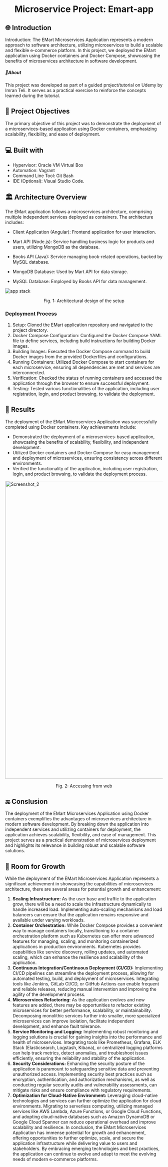 <h1 align="center" id="title">Microservice Project: Emart-app</h1>

## 🌐 Introduction
<p>Introduction:
The EMart Microservices Application represents a modern approach to software architecture, utilizing microservices to build a scalable and flexible e-commerce platform. In this project, we deployed the EMart application using Docker containers and Docker Compose, showcasing the benefits of microservices architecture in software development.</p>

<h5>🌟About</h5>
This project was developed as part of a guided project/tutorial on Udemy by Imran Teli. It serves as a practical exercise to reinforce the concepts learned during the tutorial.

## 🎯 Project Objectives
The primary objective of this project was to demonstrate the deployment of a microservices-based application using Docker containers, emphasizing scalability, flexibility, and ease of deployment.

## 💻 Built with
* Hypervisor: Oracle VM Virtual Box
* Automation: Vagrant
* Command Line Tool: Git Bash
* IDE (Optional): Visual Studio Code.

## 🏛️ Architecture Overview
The EMart application follows a microservices architecture, comprising multiple independent services deployed as containers. The architecture includes:

* Client Application (Angular): Frontend application for user interaction.

* Mart API (Node.js): Service handling business logic for products and users, utilizing MongoDB as the database.

* Books API (Java): Service managing book-related operations, backed by MySQL database.

* MongoDB Database: Used by Mart API for data storage.

* MySQL Database: Employed by Books API for data management.

![app stack](https://github.com/debasishdtt/microservice_project/assets/81139107/7db63b02-6d8d-4abd-861e-e1ecd1d076dd)

<p align="center">Fig. 1: Architectural design of the setup</p>

<h3>Deployment Process</h3>

1.	Setup: Cloned the EMart application repository and navigated to the project directory.
2.	Docker Compose Configuration: Configured the Docker Compose YAML file to define services, including build instructions for building Docker images.
3.	Building Images: Executed the Docker Compose command to build Docker images from the provided Dockerfiles and configurations.
4.	Running Containers: Utilized Docker Compose to start containers for each microservice, ensuring all dependencies are met and services are interconnected.
5.	Verification: Checked the status of running containers and accessed the application through the browser to ensure successful deployment.
6.	Testing: Tested various functionalities of the application, including user registration, login, and product browsing, to validate the deployment.

## 🥇 Results 

The deployment of the EMart Microservices Application was successfully completed using Docker containers. Key achievements include:

* Demonstrated the deployment of a microservices-based application, showcasing the benefits of scalability, flexibility, and independent development.
* Utilized Docker containers and Docker Compose for easy management and deployment of microservices, ensuring consistency across different environments.
* Verified the functionality of the application, including user registration, login, and product browsing, to validate the deployment process.

<img width="953" alt="Screenshot_2" src="https://github.com/debasishdtt/microservice_project/assets/81139107/b2f2e27a-a9d0-42b3-8c94-1cb0dd2413a1">

<p align="center">Fig. 2: Accessing from web</p> 

## 🔚 Conslusion

The deployment of the EMart Microservices Application using Docker containers exemplifies the advantages of microservices architecture in modern software development. By breaking down the application into independent services and utilizing containers for deployment, the application achieves scalability, flexibility, and ease of management. This project serves as a practical demonstration of microservices deployment and highlights its relevance in building robust and scalable software solutions.

## 🌱 Room for Growth

While the deployment of the EMart Microservices Application represents a significant achievement in showcasing the capabilities of microservices architecture, there are several areas for potential growth and enhancement:
1.	**Scaling Infrastructure:** As the user base and traffic to the application grow, there will be a need to scale the infrastructure dynamically to handle increased load. Implementing auto-scaling mechanisms and load balancers can ensure that the application remains responsive and available under varying workloads.
2.	**Container Orchestration:** While Docker Compose provides a convenient way to manage containers locally, transitioning to a container orchestration platform such as Kubernetes can offer more advanced features for managing, scaling, and monitoring containerized applications in production environments. Kubernetes provides capabilities like service discovery, rolling updates, and automated scaling, which can enhance the resilience and scalability of the application.
3.	**Continuous Integration/Continuous Deployment (CI/CD):** Implementing CI/CD pipelines can streamline the deployment process, allowing for automated testing, build, and deployment of microservices. Integrating tools like Jenkins, GitLab CI/CD, or GitHub Actions can enable frequent and reliable releases, reducing manual intervention and improving the agility of the development process.
4.	**Microservices Refactoring:** As the application evolves and new features are added, there may be opportunities to refactor existing microservices for better performance, scalability, or maintainability. Decomposing monolithic services further into smaller, more specialized microservices can improve isolation, facilitate independent development, and enhance fault tolerance.
5.	**Service Monitoring and Logging:** Implementing robust monitoring and logging solutions is crucial for gaining insights into the performance and health of microservices. Integrating tools like Prometheus, Grafana, ELK Stack (Elasticsearch, Logstash, Kibana), or centralized logging platforms can help track metrics, detect anomalies, and troubleshoot issues efficiently, ensuring the reliability and stability of the application.
6.	**Security Considerations:** Enhancing the security posture of the application is paramount to safeguarding sensitive data and preventing unauthorized access. Implementing security best practices such as encryption, authentication, and authorization mechanisms, as well as conducting regular security audits and vulnerability assessments, can mitigate risks and ensure compliance with regulatory requirements.
7.	**Optimization for Cloud-Native Environment:** Leveraging cloud-native technologies and services can further optimize the application for cloud environments. Migrating to serverless computing, utilizing managed services like AWS Lambda, Azure Functions, or Google Cloud Functions, and adopting cloud-native databases such as Amazon DynamoDB or Google Cloud Spanner can reduce operational overhead and improve scalability and resilience.
In conclusion, the EMart Microservices Application has immense potential for growth and enhancement, offering opportunities to further optimize, scale, and secure the application infrastructure while delivering value to users and stakeholders. By embracing emerging technologies and best practices, the application can continue to evolve and adapt to meet the evolving needs of modern e-commerce platforms.



